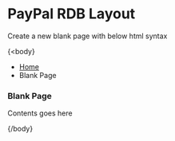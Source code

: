 # PayPal RDB Layout
Create a new blank page with below html syntax 

{<body}
<div class="main-container container" id="main-container"><!-- main-container container -->
	<div class="main-content">
		<div class="main-content-inner">
			<div class="breadcrumbs" id="breadcrumbs">
				<ul class="breadcrumb">
					<li>
						<i class="ace-icon fa fa-home home-icon"></i>
						<a href="#">Home</a>
					</li>
					<li class="active">Blank Page</li>
				</ul><!-- /.breadcrumb -->
			</div>
			<div class="page-content">						
				<div class="row">
					<div class="col-xs-12">
					  <h3>Blank Page</h3>
					  <p>Contents goes here</p>
					</div><!-- /.col -->
				</div><!-- /.row -->
			</div><!-- /.page-content -->
		</div>
	</div><!-- /.main-content -->
	</div><!-- /.main-container -->
{/body}
